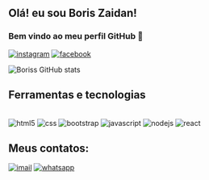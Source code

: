 
## Olá! eu sou Boris Zaidan!
### Bem vindo ao meu perfil GitHub 👋

[![instagram](https://img.shields.io/badge/Instagram-E4405F?style=for-the-badge&logo=instagram&logoColor=white)](https://instagram.com/bzmgs31/)
[![facebook](https://img.shields.io/badge/Facebook-1877F2?style=for-the-badge&logo=facebook&logoColor=white)](https://facebook.com/bzmgs31/)

![Boriss GitHub stats](https://github-readme-stats.vercel.app/api?username=devBzaidan&show_icons=true&theme=merko)

## Ferramentas e tecnologias 

<div style="display: inline_block"><br/>
  <img  aling="center"alt="html5"src="https://img.shields.io/badge/HTML5-E34F26?style=for-the-badge&logo=html5&logoColor=white"/>
  <img  aling="center"alt="css"src="https://img.shields.io/badge/CSS3-1572B6?style=for-the-badge&logo=css3&logoColor=white"/>
  <img aling="center"alt="bootstrap"src="https://img.shields.io/badge/Bootstrap-563D7C?style=for-the-badge&logo=bootstrap&logoColor=white"/>
  <img  aling="center"alt="javascript"src="https://img.shields.io/badge/JavaScript-F7DF1E?style=for-the-badge&logo=javascript&logoColor=black"/>
  <img  aling="center"alt="nodejs"src="https://img.shields.io/badge/Node.js-43853D?style=for-the-badge&logo=node.js&logoColor=white"/>
  <img  aling="center"alt="react"src="https://img.shields.io/badge/React-20232A?style=for-the-badge&logo=react&logoColor=61DAFB"/>


## Meus contatos:

[![imail](https://img.shields.io/badge/Gmail-D14836?style=for-the-badge&logo=gmail&logoColor=white)](https://bszmgs31@gmail.com)
[![whatsapp](https://img.shields.io/badge/WhatsApp-25D366?style=for-the-badge&logo=whatsapp&logoColor=white)](https://api.whatsapp.com/send?phone=5532991131338)


